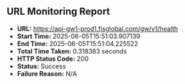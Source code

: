 ## URL Monitoring Report

- **URL:** https://api-gw1-prod1.fisglobal.com/gw/v1/health
- **Start Time:** 2025-06-05T15:51:03.907139
- **End Time:** 2025-06-05T15:51:04.225522
- **Total Time Taken:** 0.318383 seconds
- **HTTP Status Code:** 200
- **Status:** Success
- **Failure Reason:** N/A
